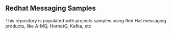 ## Redhat Messaging Samples

This repository is populated with projects samples using Red Hat messaging products, like A-MQ, HornetQ, Kafka, etc
